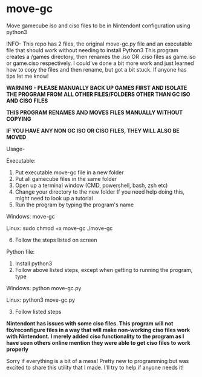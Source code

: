 # move-gc
Move gamecube iso and ciso files to be in Nintendont configuration using python3


INFO-
This repo has 2 files, the original move-gc.py file and an executable file that should work without needing to install Python3
This program creates a /games directory, then renames the .iso OR .ciso files as game.iso or game.ciso respectively. I could've done a bit more work and just learned how to copy the files and then rename, but got a bit stuck. If anyone has tips let me know!

**WARNING - PLEASE MANUALLY BACK UP GAMES FIRST AND ISOLATE THE PROGRAM FROM ALL OTHER FILES/FOLDERS OTHER THAN GC ISO AND CISO FILES**

**THIS PROGRAM RENAMES AND MOVES FILES MANUALLY WITHOUT COPYING**

**IF YOU HAVE ANY NON GC ISO OR CISO FILES, THEY WILL ALSO BE MOVED**

Usage-

Executable:
1. Put executable move-gc file in a new folder
2. Put all gamecube files in the same folder
3. Open up a terminal window (CMD, powershell, bash, zsh etc)
4. Change your directory to the new folder
  If you need help doing this, might need to look up a tutorial
5. Run the program by typing the program's name

  Windows:
    move-gc

  Linux:
    sudo chmod +x move-gc
    ./move-gc

6. Follow the steps listed on screen
    
Python file:
1. Install python3
2. Follow above listed steps, except when getting to running the program, type

  Windows:
    python move-gc.py

  Linux:
    python3 move-gc.py

3. Follow listed steps


**Nintendont has issues with some ciso files. This program will not fix/reconfigure files in a way that will make non-working ciso files work with Nintendont. I merely added ciso functionality to the program as I have seen others online mention they were able to get ciso files to work properly**

Sorry if everything is a bit of a mess! Pretty new to programming but was excited to share this utility that I made. I'll try to help if anyone needs it!
